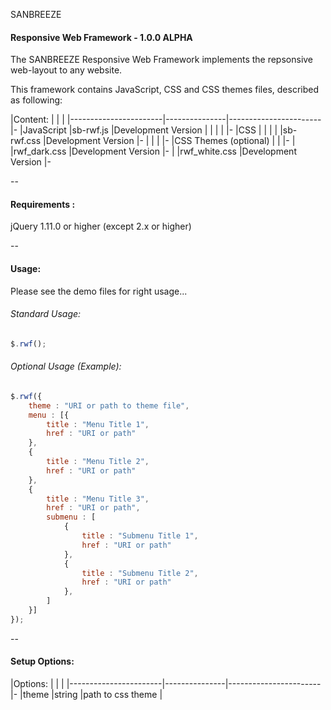 SANBREEZE
#### Responsive Web Framework - 1.0.0 ALPHA

The SANBREEZE Responsive Web Framework implements the repsonsive web-layout to any website.

This framework contains JavaScript, CSS and CSS themes files, described as following:

|Content:		|		|			| 
|-----------------------|---------------|-----------------------|-
|JavaScript		|sb-rwf.js	|Development Version	| 
|			|		|			|-
|CSS 			|		|			| 
|			|sb-rwf.css	|Development Version	|-
|			|		|			|-
|CSS Themes (optional)	|		|			|-
|			|rwf_dark.css	|Development Version	|-
|			|rwf_white.css	|Development Version	|-


--

#### Requirements  :
  jQuery 1.11.0 or higher (except 2.x or higher)
  
--

#### Usage:
Please see the demo files for right usage...

###### Standard Usage:
``` javascript
$.rwf();
```

###### Optional Usage (Example):
```javascript
$.rwf({
	theme : "URI or path to theme file",
	menu : [{
		title : "Menu Title 1",
		href : "URI or path"
	},
	{
		title : "Menu Title 2",
		href : "URI or path"
	},
	{
		title : "Menu Title 3",
		href : "URI or path",
		submenu : [
			{
				title : "Submenu Title 1",
				href : "URI or path"
			},
			{
				title : "Submenu Title 2",
				href : "URI or path"
			},
		]
	}]
});
```

--

#### Setup Options:

|Options:		|		|			| 
|-----------------------|---------------|-----------------------|-
|theme			|string		|path to css theme	| 
